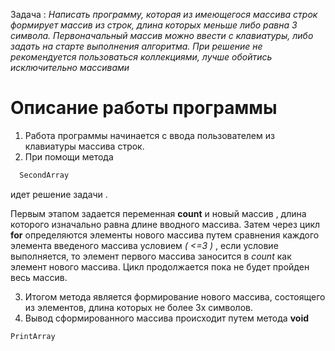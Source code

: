 Задача :
*Написать программу, которая из имеющегося массива строк формирует массив из строк, длина которых меньше либо равна 3 символа. Первоначальный массив можно ввести с клавиатуры, либо задать на старте выполнения алгоритма. При решение не рекомендуется пользоваться коллекциями, лучше обойтись исключительно массивами*
# Описание работы программы
1. Работа  программы начинается с ввода  пользователем из клавиатуры массива строк.  
2. При помощи метода  
``` sh
  SecondArray
```
идет решение задачи .

Первым этапом задается   переменная   **count**
 и новый массив , длина которого изначально равна длине вводного массива.
 Затем  через цикл  **for**
определяются  элементы  нового  массива  путем  сравнения каждого элемента введеного массива  условием *( <=3 )* , если условие выполняется, то  элемент первого массива заносится в   *count*   как  элемент  нового массива. Цикл продолжается пока не будет пройден весь массив.

3. Итогом метода является формирование нового массива, состоящего из элементов, длина которых не более 3х символов.
4. Вывод сформированного массива происходит путем  метода **void**
``` sh
PrintArray
```